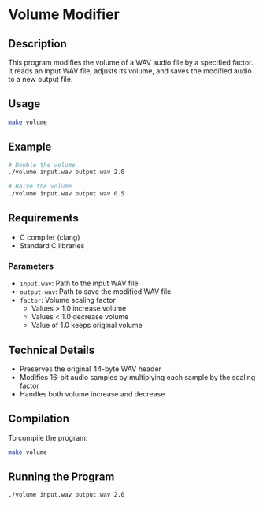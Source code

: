 # Volume Modifier

## Description
This program modifies the volume of a WAV audio file by a specified factor. It reads an input WAV file, adjusts its volume, and saves the modified audio to a new output file.

## Usage

```bash
make volume
```

## Example
```bash
# Double the volume
./volume input.wav output.wav 2.0

# Halve the volume
./volume input.wav output.wav 0.5
```

## Requirements
- C compiler (clang)
- Standard C libraries

### Parameters
- `input.wav`: Path to the input WAV file
- `output.wav`: Path to save the modified WAV file
- `factor`: Volume scaling factor
  - Values > 1.0 increase volume
  - Values < 1.0 decrease volume
  - Value of 1.0 keeps original volume

## Technical Details
- Preserves the original 44-byte WAV header
- Modifies 16-bit audio samples by multiplying each sample by the scaling factor
- Handles both volume increase and decrease

## Compilation
To compile the program:
```bash
make volume
```

## Running the Program
```bash
./volume input.wav output.wav 2.0
```
